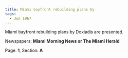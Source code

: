```yaml
---  
title: Miami bayfront rebuilding plans by  
tags:  
  - Jun 1967  
---  
```

  
Miami bayfront rebuilding plans by Doxiadis are presented.  
  
Newspapers: **Miami Morning News or The Miami Herald**  
  
Page: **1**, Section: **A** 
